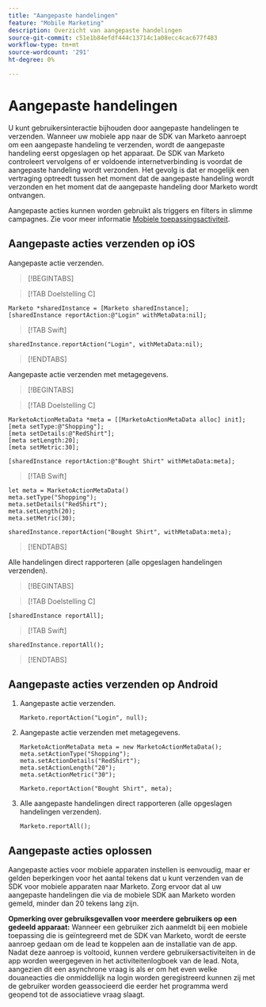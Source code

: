 ```yaml
---
title: "Aangepaste handelingen"
feature: "Mobile Marketing"
description: Overzicht van aangepaste handelingen
source-git-commit: c51e1b84efdf444c13714c1a08ecc4cac677f483
workflow-type: tm+mt
source-wordcount: '291'
ht-degree: 0%

---
```



# Aangepaste handelingen

U kunt gebruikersinteractie bijhouden door aangepaste handelingen te verzenden. Wanneer uw mobiele app naar de SDK van Marketo aanroept om een aangepaste handeling te verzenden, wordt de aangepaste handeling eerst opgeslagen op het apparaat. De SDK van Marketo controleert vervolgens of er voldoende internetverbinding is voordat de aangepaste handeling wordt verzonden. Het gevolg is dat er mogelijk een vertraging optreedt tussen het moment dat de aangepaste handeling wordt verzonden en het moment dat de aangepaste handeling door Marketo wordt ontvangen.

Aangepaste acties kunnen worden gebruikt als triggers en filters in slimme campagnes. Zie voor meer informatie [Mobiele toepassingsactiviteit](https://experienceleague.adobe.com/en/docs/marketo/using/product-docs/core-marketo-concepts/smart-campaigns/flow-actions/triggers-and-filters-for-mobile-smart-campaigns).

## Aangepaste acties verzenden op iOS

Aangepaste actie verzenden.

>[!BEGINTABS]

>[!TAB Doelstelling C]

```
Marketo *sharedInstance = [Marketo sharedInstance];
[sharedInstance reportAction:@"Login" withMetaData:nil];
```

>[!TAB Swift]

```
sharedInstance.reportAction("Login", withMetaData:nil);
```

>[!ENDTABS]

Aangepaste actie verzenden met metagegevens.

>[!BEGINTABS]

>[!TAB Doelstelling C]

```
MarketoActionMetaData *meta = [[MarketoActionMetaData alloc] init];
[meta setType:@"Shopping"];
[meta setDetails:@"RedShirt"];
[meta setLength:20];
[meta setMetric:30];

[sharedInstance reportAction:@"Bought Shirt" withMetaData:meta];
```

>[!TAB Swift]

```
let meta = MarketoActionMetaData()
meta.setType("Shopping");
meta.setDetails("RedShirt");
meta.setLength(20);
meta.setMetric(30);

sharedInstance.reportAction("Bought Shirt", withMetaData:meta);
```

>[!ENDTABS]

Alle handelingen direct rapporteren (alle opgeslagen handelingen verzenden).

>[!BEGINTABS]

>[!TAB Doelstelling C]

```
[sharedInstance reportAll];
```

>[!TAB Swift]

```
sharedInstance.reportAll();
```

>[!ENDTABS]

## Aangepaste acties verzenden op Android

1. Aangepaste actie verzenden.

   ```
   Marketo.reportAction("Login", null);
   ```

1. Aangepaste actie verzenden met metagegevens.

   ```
   MarketoActionMetaData meta = new MarketoActionMetaData();
   meta.setActionType("Shopping");
   meta.setActionDetails("RedShirt");
   meta.setActionLength("20");
   meta.setActionMetric("30");
   
   Marketo.reportAction("Bought Shirt", meta);
   ```

1. Alle aangepaste handelingen direct rapporteren (alle opgeslagen handelingen verzenden).

   ```
   Marketo.reportAll();
   ```

## Aangepaste acties oplossen

Aangepaste acties voor mobiele apparaten instellen is eenvoudig, maar er gelden beperkingen voor het aantal tekens dat u kunt verzenden van de SDK voor mobiele apparaten naar Marketo. Zorg ervoor dat al uw aangepaste handelingen die via de mobiele SDK aan Marketo worden gemeld, minder dan 20 tekens lang zijn.

**Opmerking over gebruiksgevallen voor meerdere gebruikers op een gedeeld apparaat:** Wanneer een gebruiker zich aanmeldt bij een mobiele toepassing die is geïntegreerd met de SDK van Marketo, wordt de eerste aanroep gedaan om de lead te koppelen aan de installatie van de app. Nadat deze aanroep is voltooid, kunnen verdere gebruikersactiviteiten in de app worden weergegeven in het activiteitenlogboek van de lead. Nota, aangezien dit een asynchrone vraag is als er om het even welke douaneacties die onmiddellijk na login worden geregistreerd kunnen zij met de gebruiker worden geassocieerd die eerder het programma werd geopend tot de associatieve vraag slaagt.
